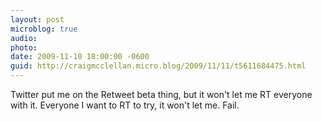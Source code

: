 ```yaml
---
layout: post
microblog: true
audio: 
photo: 
date: 2009-11-10 18:00:00 -0600
guid: http://craigmcclellan.micro.blog/2009/11/11/t5611684475.html
---
```

Twitter put me on the Retweet beta thing, but it won't let me RT everyone with it.  Everyone I want to RT to try, it won't let me.  Fail.
